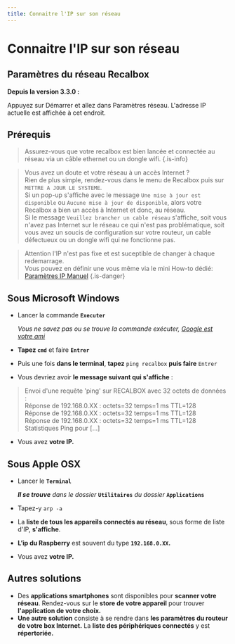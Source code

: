 ```yaml
---
title: Connaitre l'IP sur son réseau
---
```


# Connaitre l'IP sur son réseau

## Paramètres du réseau Recalbox

**Depuis la version 3.3.0 :**

Appuyez sur Démarrer et allez dans Paramètres réseau. L'adresse IP actuelle est affichée à cet endroit.

## Prérequis <a id="prerequis"></a>


>Assurez-vous que votre recalbox est bien lancée et connectée au réseau via un câble ethernet ou un dongle wifi.
{.is-info}

> Vous avez un doute et votre réseau à un accès Internet ?  
> Rien de plus simple, rendez-vous dans le menu de Recalbox puis sur `METTRE A JOUR LE SYSTEME`.  
> Si un pop-up s'affiche avec le message `Une mise à jour est disponible` ou `Aucune mise à jour de disponible`, alors votre Recalbox a bien un accès à Internet et donc, au réseau.  
> Si le message `Veuillez brancher un cable réseau` s'affiche, soit vous n'avez pas Internet sur le réseau ce qui n'est pas problématique, soit vous avez un soucis de configuration sur votre routeur, un cable défectueux ou un dongle wifi qui ne fonctionne pas.


>Attention l'IP n'est pas fixe et est suceptible de changer à chaque redemarrage.   
>Vous pouvez en définir une vous même via le mini How-to dédié:  [Paramètres IP Manuel](/v/francais/tutoriels/reseau/ip/parametres-ip-manuel)
{.is-danger}

## Sous Microsoft Windows <a id="sous-microsoft-windows"></a>

* Lancer la commande **`Executer`**

  _Vous ne savez pas ou se trouve la commande exécuter,_ [_Google est votre ami_](https://www.justgeek.fr/liste-commandes-executer-run-windows-10-53978/)​

* **Tapez `cmd`** et faire **`Entrer`**
* Puis une fois **dans le terminal**, **tapez** `ping recalbox` **puis faire** `Entrer`
* Vous devriez avoir **le message suivant qui s'affiche** :

> Envoi d'une requête 'ping' sur RECALBOX avec 32 octets de données :  
> Réponse de 192.168.0.XX : octets=32 temps=1 ms TTL=128  
> Réponse de 192.168.0.XX : octets=32 temps=1 ms TTL=128  
> Réponse de 192.168.0.XX : octets=32 temps=1 ms TTL=128  
> Statistiques Ping pour \[...\]

* Vous avez **votre IP.**

## Sous Apple OSX <a id="sous-apple-osx"></a>

* Lancer le **`Terminal`**

  _**Il se trouve** dans le dossier_ **`Utilitaires`** _du dossier_ **`Applications`**

* Tapez-y `arp -a`
* La **liste de tous les appareils connectés au réseau**, sous forme de liste d'IP, **s'affiche**.
* **L’ip du Raspberry** est souvent du type **`192.168.0.XX`.**
* Vous avez **votre IP.**

## Autres solutions <a id="autres-solutions"></a>

* Des **applications smartphones** sont disponibles pour **scanner votre réseau**. Rendez-vous sur le **store de votre appareil** pour trouver **l'application de votre choix.** 
* **Une autre solution** consiste à se rendre dans **les paramètres du routeur de votre box Internet.** La **liste des périphériques connectés** y est **répertoriée.**

